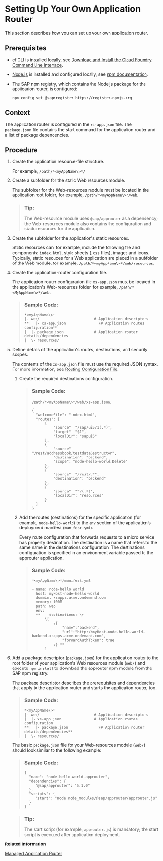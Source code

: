 <!-- loio050d87a61faa4fb88f687abd7bdf16ce -->

# Setting Up Your Own Application Router

This section describes how you can set up your own application router.



<a name="loio050d87a61faa4fb88f687abd7bdf16ce__prereq_mjz_tyl_pgb"/>

## Prerequisites

-   cf CLI is installed locally, see [Download and Install the Cloud Foundry Command Line Interface](../50-administration-and-ops/download-and-install-the-cloud-foundry-command-line-interface-4ef907a.md).

-   [Node.js](https://nodejs.org/) is installed and configured locally, see [npm documentation](https://docs.npmjs.com/misc/config).

-   The SAP npm registry, which contains the Node.js package for the application router, is configured:

    `npm config set @sap:registry https://registry.npmjs.org`




## Context

The application router is configured in the `xs-app.json` file. The `package.json` file contains the start command for the application router and a list of package dependencies.



<a name="loio050d87a61faa4fb88f687abd7bdf16ce__steps_xly_smq_xs"/>

## Procedure

1.  Create the application resource-file structure.

    For example, `/path/*<myAppName\>*/`

2.  Create a subfolder for the static Web resources module.

    The subfolder for the Web-resources module must be located in the application root folder, for example, `/path/*<myAppName\>*/web`.

    > ### Tip:  
    > The Web-resource module uses `@sap/approuter` as a dependency; the Web-resources module also contains the configuration and static resources for the application.

3.  Create the subfolder for the application's static resources.

    Static resources can, for example, include the following file and components: `index.html`, style sheets \(`.css` files\), images and icons. Typically, static resouces for a Web application are placed in a subfolder of the Web module, for example, `/path/*<myAppName\>*/web/resources`.

4.  Create the application-router configuration file.

    The application router configuration file `xs-app.json` must be located in the application's Web-resources folder, for example, `/path/*<MyAppName\>*/web`.

    > ### Sample Code:  
    > ```
    > *<myAppName\>*
    > |- web/                         # Application descriptors
    > **|  |- xs-app.json               \# Application routes configuration**
    > |  |- package.json              # Application router details/dependencies
    > |  \- resources/ 
    > 
    > ```

5.  Define details of the application's routes, destinations, and security scopes.

    The contents of the `xs-app.json` file must use the required JSON syntax. For more information, see [Routing Configuration File](routing-configuration-file-c103fb4.md).

    1.  Create the required destinations configuration.

        > ### Sample Code:  
        > `/path/*<myAppName\>*/web/xs-app.json`.
        > 
        > ```
        > { 
        > 	"welcomeFile": "index.html", 
        > 	"routes": [ 
        > 		{ 
        > 			"source": "/sap/ui5/1(.*)", 
        > 			"target": "$1", 
        > 			"localDir": "sapui5" 
        > 		}, 
        > 		{ 
        > 			"source": "/rest/addressbook/testdataDestructor", 
        > 			"destination": "backend", 
        > 			"scope": "node-hello-world.Delete" 
        > 		}, 
        > 		{ 
        > 			"source": "/rest/.*", 
        > 			"destination": "backend" 
        > 		}, 
        > 		{ 
        > 			"source": "^/(.*)", 
        > 			"localDir": "resources" 
        > 		} 
        > 	] 
        > } 
        > ```

    2.  Add the routes \(destinations\) for the specific application \(for example, `node-hello-world`\) to the `env` section of the application’s deployment manifest \(`manifest.yml`\).

        Every route configuration that forwards requests to a micro service has property destination. The destination is a name that refers to the same name in the destinations configuration. The destinations configuration is specified in an environment variable passed to the approuter application.

        > ### Sample Code:  
        > `*<myAppName\>*/manifest.yml`
        > 
        > ```
        > - name: node-hello-world
        > 	host: myHost-node-hello-world 
        > 	domain: xsapps.acme.ondemand.com 
        > 	memory: 100M 
        > 	path: web 
        > 	env: 
        > 	**    destinations: \> 
        > 		\[ 
        > 			\{ 
        > 				"name":"backend", 
        > 				"url":"http://myHost-node-hello-world-backend.xsapps.acme.ondemand.com", 
        > 				"forwardAuthToken": true 
        > 			\} **
        > 		] 
        > ```


6.  Add a package descriptor \(`package.json`\) for the application router to the root folder of your application's Web resources module \(`web/`\) and execute `npm install` to download the approuter npm module from the SAP npm registry.

    The package descriptor describes the prerequisites and dependencies that apply to the application router and starts the application router, too.

    > ### Sample Code:  
    > ```
    > *<myAppName\>*
    > |- web/                         # Application descriptors
    > |  |- xs-app.json               # Application routes configuration
    > **|  |- package.json              \# Application router details/dependencies**
    > |  \- resources/ 
    > 
    > ```

    The basic `package.json` file for your Web-resources module \(`web/`\) should look similar to the following example:

    > ### Sample Code:  
    > ```
    > {
    >   "name": "node-hello-world-approuter",  
    >   "dependencies": {
    >      "@sap/approuter": "5.1.0"
    >   },
    >   "scripts": {
    >      "start": "node node_modules/@sap/approuter/approuter.js"
    >   } 
    > } 
    > ```

    > ### Tip:  
    > The start script \(for example, `approuter.js`\) is mandatory; the start script is executed after application deployment.


**Related Information**  


[Managed Application Router](managed-application-router-589a239.md "")

